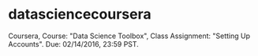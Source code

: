 # datasciencecoursera
Coursera, Course: "Data Science Toolbox", Class Assignment: "Setting Up Accounts".  Due: 02/14/2016, 23:59 PST.

